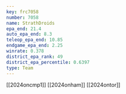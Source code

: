 ```yaml
---
key: frc7058
number: 7058
name: StrathDroids
epa_end: 21.4
auto_epa_end: 8.3
teleop_epa_end: 10.85
endgame_epa_end: 2.25
winrate: 0.378
district_epa_rank: 49
district_epa_percentile: 0.6397
type: Team
---
```

[[2024oncmp1]]
[[2024onham]]
[[2024ontor]]
